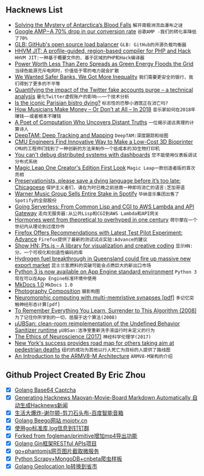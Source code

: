 ## Hacknews List


- [Solving the Mystery of Antarctica’s Blood Falls](https://motherboard.vice.com/en_us/article/7xq7ba/scientists-finally-solved-the-mystery-of-antarcticas-blood-falls)  `解开南极洲流血瀑布之谜`
- [Google AMP – A 70% drop in our conversion rate](https://medium.com/the-set-list/google-amp-a-70-drop-in-our-conversion-rate-35fe3cb69c59)  `谷歌AMP -我们的转化率降低了70%`
- [GLB: GitHub&#39;s open source load balancer](https://githubengineering.com/glb-director-open-source-load-balancer/)  `GLB: GitHub的开源负载均衡器`
- [HHVM JIT: A profile-guided, region-based compiler for PHP and Hack](https://blog.acolyer.org/2018/08/08/hhvm-jit-a-profile-guided-region-based-compiler-for-php-and-hack/)  `HHVM JIT:一种基于概要文件的、基于区域的PHP和Hack编译器`
- [Power Worth Less Than Zero Spreads as Green Energy Floods the Grid](https://www.bloomberg.com/news/articles/2018-08-06/negative-prices-in-power-market-as-wind-solar-cut-electricity)  `当绿色能源充斥电网时，价值低于零的电力就会扩散`
- [We Wanted Safer Banks, We Got More Inequality](https://www.bloomberg.com/view/articles/2018-08-06/inequality-why-bank-rules-and-fed-rates-hurt-middle-class)  `我们需要更安全的银行，我们得到了更多的不平等`
- [Quantifying the impact of the Twitter fake accounts purge – a technical analysis](https://elie.net/blog/web/quantifying-the-impact-of-the-twitter-fake-accounts-purge-a-technical-analysis)  `量化Twitter虚假账户的影响——一个技术分析`
- [Is the iconic Parisian bistro dying?](http://www.bbc.com/travel/story/20180709-is-the-iconic-parisian-bistro-dying)  `标志性的巴黎小酒馆正在消亡吗?`
- [How Musicians Make Money – Or Don’t at All – In 2018](https://www.rollingstone.com/music/music-features/how-musicians-make-money-or-dont-at-all-in-2018-706745/)  `音乐家如何在2018年赚钱——或者根本不赚钱`
- [A Poet of Computation Who Uncovers Distant Truths](https://www.quantamagazine.org/computer-scientist-constantinos-daskalakis-wins-nevanlinna-prize-20180801/)  `一位揭示遥远真理的计算诗人`
- [DeepTAM: Deep Tracking and Mapping](https://lmb.informatik.uni-freiburg.de/people/zhouh/deeptam/)  `DeepTAM:深度跟踪和绘图`
- [CMU Engineers Find Innovative Way to Make a Low-Cost 3D Bioprinter](https://healthtechmagazine.net/article/2018/07/cmu-engineers-find-innovative-way-make-low-cost-3d-bioprinter)  `CMU的工程师们找到了一种创新的方法来制作一个低成本的3D生物打印机`
- [You can&#39;t debug distributed systems with dashboards](https://read.acloud.guru/why-you-cant-effectively-debug-your-modern-systems-with-dashboards-57fe3ecd26bf)  `您不能使用仪表板调试分布式系统`
- [Magic Leap One Creator&#39;s Edition First Look](https://www.cnbc.com/2018/08/08/magic-leap-one-creators-edition-first-look.html)  `Magic Leap一款创造者版的首次亮相`
- [Preservationists, please save a dying language before it’s too late: Chicagoese](http://www.chicagotribune.com/news/columnists/kass/ct-met-chicago-language-kass-20180803-story.html?msource=9J68Z&amp;mkt_tok=eyJpIjoiT0RJek5ERXhNRGhrTURaaSIsInQiOiIrOVV6MHZVdHRuVWl1aGhnazdMSjFraXY1RzlYXC93SG1lZ1pNaVFycDZNV25Wa0RjSDZuM1lzSGtqNlBBcXoyUmhubXBNWjcxR3l6MTd3bXVTUDBjTzJhOHo5WWJRSXVubFdGRHJ2UlwvVmdWRkdiZzhzdzU1OEFsaDAxb0dDaVFpIn0%3D)  `保护主义者们，请在为时已晚之前拯救一种即将消亡的语言:芝加哥语`
- [Warner Music Group Sells Entire Stake in Spotify](https://variety.com/2018/biz/news/warner-music-group-sells-entire-stake-in-spotify-1202897605/)  `华纳音乐集团出售了Spotify的全部股份`
- [Going Serverless: From Common Lisp and CGI to AWS Lambda and API Gateway](https://medium.com/@glikson/going-serverless-from-common-lisp-and-cgi-to-aws-lambda-and-api-gateway-9fba46c84fb8)  `走向无服务器:从公共Lisp和CGI到AWS Lambda和API网关`
- [Hormones went from theoretical to overhyped in one century](https://www.theverge.com/2018/8/7/17660818/randi-epstein-aroused-hormones-endocrinology-health-science)  `荷尔蒙在一个世纪内从理论到过度炒作`
- [Firefox Offers Recommendations with Latest Test Pilot Experiment: Advance](https://blog.mozilla.org/blog/2018/08/07/firefox-offers-recommendations-with-latest-test-pilot-experiment-advance/)  `Firefox提供了最新的测试试点实验:Advance的建议`
- [Show HN: Pts.js – A library for visualization and creative coding](https://ptsjs.org/)  `显示HN:分。一个可视化和创造性编码的库`
- [Hydrogen fuel breakthrough in Queensland could fire up massive new export market](http://www.abc.net.au/news/2018-08-08/hydrogen-fuel-breakthrough-csiro-game-changer-export-potential/10082514)  `昆士兰氢燃料的突破可能会点燃巨大的新出口市场`
- [Python 3 is now available on App Engine standard environment](https://cloud.google.com/blog/products/gcp/introducing-app-engine-second-generation-runtimes-and-python-3-7)  `Python 3现在可以在App Engine标准环境中使用`
- [MkDocs 1.0](https://www.mkdocs.org/about/release-notes/#version-10-2018-08-03)  `MkDocs 1.0`
- [Photography Composition](https://antongorlin.com/blog/photography-composition-definitive-guide/)  `摄影构图`
- [Neuromorphic computing with multi-memristive synapses [pdf]](https://www.nature.com/articles/s41467-018-04933-y.pdf)  `多记忆突触神经形态计算[pdf]`
- [To Remember Everything You Learn, Surrender to This Algorithm (2008)](https://www.wired.com/2008/04/ff-wozniak/)  `为了记住你所学到的一切，屈服于这个算法(2008)`
- [µUBSan: clean-room reimplementation of the Undefined Behavior Sanitizer runtime](https://blog.netbsd.org/tnf/entry/introduction_to_%C2%B5ubsan_a_clean)  `µUBSan:洁净室重新洗手液运行时未定义的行为`
- [The Ethics of Neuroscience (2017)](https://lens.monash.edu/@a-different-lens/2017/12/04/1268065/the-ethics-of-neuroscience)  `神经科学伦理学(2017)`
- [New York&#39;s success provides road map for others taking aim at pedestrian deaths](https://www.cbc.ca/news/world/new-york-s-vision-zero-success-provides-road-map-for-others-taking-aim-at-pedestrian-deaths-1.4771286)  `纽约的成功为其他以行人死亡为目标的人提供了路线图`
- [An Introduction to the ARMV8-M Architecture](https://www.designnews.com/design-hardware-software/introduction-armv8-m-architecture/184277144459184?ADTRK=UBM&amp;elq_mid=5136&amp;elq_cid=655521)  `ARMV8-M架构的介绍`

## Github Project Created By Eric Zhou

- [x] [Golang Base64 Captcha](https://github.com/mojocn/base64Captcha)
- [x] [Generating Hacknews Maoyan-Movie-Board Markdown Automatically 自动生成Hacknews新闻](https://github.com/dejavuzhou/md-genie)
- [x] [生活大爆炸-谢尔顿-剪刀石头布-百度智能音箱](https://github.com/mojocn/dueros-bang-game)
- [x] [Golang Beego网站 mojotv.cn](https://github.com/mojocn/www.mojotv.cn)
- [x] [使用go标准库,log信息到钉钉群](https://github.com/mojocn/dooger)
- [x] [Forked from fogleman/primitive增加mp4导出功能](https://github.com/mojocn/primitive)
- [x] [Golang Gin框架RESTful APIs项目](https://github.com/JJJJJJJerk/ezier-golang-web-api-framework)
- [x] [go+phantomjs网页图片截取微服务](https://github.com/mojocn/screen_shot)
- [x] [Python Scrapy+MongoDB+cnbeta爬虫样板](https://github.com/mojocn/scrapy_mongodb_boilerplate_cnbeta)
- [x] [Golang Geolocation Ip转换到省市](https://github.com/mojocn/ip2location)